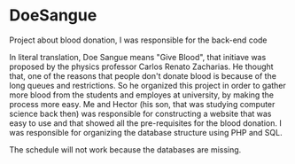 # DoeSangue
Project about blood donation, I was responsible for the back-end code

In literal translation, Doe Sangue means "Give Blood", that initiave was proposed by the physics professor Carlos Renato Zacharias. He 
thought that, one of the reasons that people don't donate blood is because of the long queues and restrictions. So he organized this 
project in order to gather more blood from the students and employes at university, by making the process more easy. Me and Hector (his son, that was studying computer science back then) was responsible for constructing a website that was easy to use and that showed all the pre-requisites for the blood donation. I was responsible for organizing the database structure using PHP and SQL.

The schedule will not work because the databases are missing.

